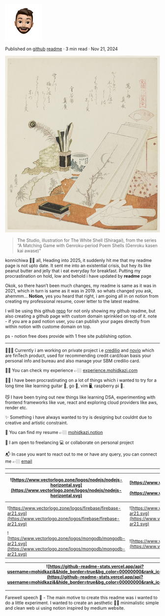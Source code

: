 <p><img src="/public/avatar.png" height="120" weight="120"></p>

Published on [github](https://github.com/mohidkazi) [readme](https://readme.mohidkazi.com/) · 3 min read · Nov 21, 2024


![The Studio, illustration for The White Shell (Shiragai)](/public/white-shell.jpg)

> The Studio, illustration for The White Shell (Shiragai), from the series “A Matching Game with Genroku-period Poem Shells (Genroku kasen kai awase)”

konnichiwa 👋🏻 all, Heading into 2025, it suddenly hit me that my readme page is not upto date. It sent me into an existential crisis, but hey its like peanut butter and jelly that i eat everyday for breakfast. Putting my procrastination on hold, low and behold i have updated by **readme** page

Okok, so there hasn’t been much changes, my readme is same as it was in 2021, which in turn is same as it was in 2019. so whats changed you ask, ahemmm… **Notion,** yes you heard that right, i am going all in on notion from creating my professional resume, cover letter to the latest readme.

I will be using this github [repo](https://github.com/mohidkazi/mohidkazi) for not only showing my github readme, but also creating a github page with custom domain sprinkled on top of it. note - if you are a paid notion user, you can publish your pages directly from within notion with custome domain on top.

ps - notion free does provide with 1 free site publishing option.

---

👨🏻‍💻 Currently i am working on private project i.e [credilio](https://www.credilio.in/) and [novio](https://www.novio.in/) which are finTech product, used for recommending credit card/loan basis your personal info and bureau and also manage your SBM credilio card.

🙅🏻 You can check my experience 👉🏼 [experience.mohidkazi.com](http://experience.mohidkazi.com)

🙇🏻 I have been procrastinating on a lot of things which i wanted to try for a long time like learning guitar 🎸, go 👾, vim  🖥️, raspberry pi 🥧.

😼 I have been trying out new things like learning DSA, experimenting with frontend frameworks like vue, react and exploring cloud providers like aws, render etc.

✨ Something i have always wanted to try is designing but couldnt due to creative and artistic constraint.

📜 You can find my resume 👉🏼 [mohidkazi.notion](https://www.notion.so/Mohid-Kazi-1178cf92a392805da241d319eb48fdd7?pvs=21)

🌱 I am open to freelancing 💻 or collaborate on personal project

📬 In case you want to react out to me or have any query, you can connect me 👉🏼 [email](mailto:mohidkazi.io@gmail.com)

---

| ![https://www.vectorlogo.zone/logos/nodejs/nodejs-horizontal.svg](https://www.vectorlogo.zone/logos/nodejs/nodejs-horizontal.svg) | ![https://www.vectorlogo.zone/logos/postgresql/postgresql-ar21.svg](https://www.vectorlogo.zone/logos/postgresql/postgresql-ar21.svg) | ![https://www.vectorlogo.zone/logos/amazon_aws/amazon_aws-ar21.svg](https://www.vectorlogo.zone/logos/amazon_aws/amazon_aws-ar21.svg) | ![https://www.vectorlogo.zone/logos/typescriptlang/typescriptlang-ar21.svg](https://www.vectorlogo.zone/logos/typescriptlang/typescriptlang-ar21.svg) | ![https://www.vectorlogo.zone/logos/redis/redis-official.svg](https://www.vectorlogo.zone/logos/redis/redis-official.svg) |
| -- | -- | -- | -- | -- |
| ![https://www.vectorlogo.zone/logos/firebase/firebase-ar21.svg](https://www.vectorlogo.zone/logos/firebase/firebase-ar21.svg) | ![https://www.vectorlogo.zone/logos/adonisjs/adonisjs-ar21.svg](https://www.vectorlogo.zone/logos/adonisjs/adonisjs-ar21.svg) | ![https://www.vectorlogo.zone/logos/mysql/mysql-official.svg](https://www.vectorlogo.zone/logos/mysql/mysql-official.svg) | ![https://www.vectorlogo.zone/logos/linux/linux-ar21.svg](https://www.vectorlogo.zone/logos/linux/linux-ar21.svg) | ![https://www.vectorlogo.zone/logos/nestjs/nestjs-ar21.svg](https://www.vectorlogo.zone/logos/nestjs/nestjs-ar21.svg) |
| ![https://www.vectorlogo.zone/logos/mongodb/mongodb-ar21.svg](https://www.vectorlogo.zone/logos/mongodb/mongodb-ar21.svg) | ![https://www.vectorlogo.zone/logos/nuxtjs/nuxtjs-ar21.svg](https://www.vectorlogo.zone/logos/nuxtjs/nuxtjs-ar21.svg) | ![https://www.vectorlogo.zone/logos/apache_kafka/apache_kafka-ar21.svg](https://www.vectorlogo.zone/logos/apache_kafka/apache_kafka-ar21.svg) | ![https://www.vectorlogo.zone/logos/docker/docker-ar21.svg](https://www.vectorlogo.zone/logos/docker/docker-ar21.svg) |  ![https://www.vectorlogo.zone/logos/git-scm/git-scm-ar21.svg](https://www.vectorlogo.zone/logos/git-scm/git-scm-ar21.svg) |


| ![https://github-readme-stats.vercel.app/api?username=mohidkazi&&hide_border=true&bg_color=00000000&rank_icon=github](https://github-readme-stats.vercel.app/api?username=mohidkazi&&hide_border=true&bg_color=00000000&rank_icon=github) |  ![https://github-readme-stats.vercel.app/api/top-langs?username=mohidkazi&layout=compact&hide_border=true&bg_color=00000000](https://github-readme-stats.vercel.app/api/top-langs?username=mohidkazi&layout=compact&hide_border=true&bg_color=00000000) |
| -- | -- |

---

Farewell speech 🥹 - The main motive to create this readme was i wanted to do a little experiment. I wanted to create an aesthetic 💅🏻 minimalistic simple and clean web ui using notion inspired by medium website.
